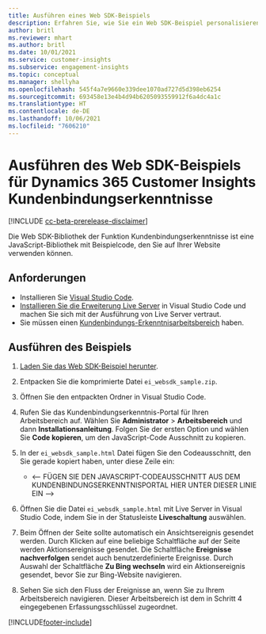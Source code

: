 ```yaml
---
title: Ausführen eines Web SDK-Beispiels
description: Erfahren Sie, wie Sie ein Web SDK-Beispiel personalisieren und ausführen.
author: britl
ms.reviewer: mhart
ms.author: britl
ms.date: 10/01/2021
ms.service: customer-insights
ms.subservice: engagement-insights
ms.topic: conceptual
ms.manager: shellyha
ms.openlocfilehash: 545f4a7e9660e339dee1070ad727d5d398eb6254
ms.sourcegitcommit: 693458e13e4b4d94b6205093559912f6a4dc4a1c
ms.translationtype: HT
ms.contentlocale: de-DE
ms.lasthandoff: 10/06/2021
ms.locfileid: "7606210"
---
```

# <a name="run-the-web-sdk-sample-for-dynamics-365-customer-insights-engagement-insights-capability"></a>Ausführen des Web SDK-Beispiels für Dynamics 365 Customer Insights Kundenbindungserkenntnisse

[!INCLUDE [cc-beta-prerelease-disclaimer](includes/cc-beta-prerelease-disclaimer.md)]

Die Web SDK-Bibliothek der Funktion Kundenbindungserkenntnisse ist eine JavaScript-Bibliothek mit Beispielcode, den Sie auf Ihrer Website verwenden können.

## <a name="prerequisites"></a>Anforderungen

- Installieren Sie [Visual Studio Code](https://code.visualstudio.com/).
- [Installieren Sie die Erweiterung Live Server](https://marketplace.visualstudio.com/items?itemName=ritwickdey.LiveServer) in Visual Studio Code und machen Sie sich mit der Ausführung von Live Server vertraut.
- Sie müssen einen [Kundenbindungs-Erkenntnisarbeitsbereich](create-workspace.md) haben.

## <a name="run-sample"></a>Ausführen des Beispiels

1. [Laden Sie das Web SDK-Beispiel herunter](https://download.pi.dynamics.com/sdk/EngagementInsightsSamples/ei_websdk_sample.zip).

1. Entpacken Sie die komprimierte Datei `ei_websdk_sample.zip`.

1. Öffnen Sie den entpackten Ordner in Visual Studio Code.

1. Rufen Sie das Kundenbindungserkenntnis-Portal für Ihren Arbeitsbereich auf. Wählen Sie **Administrator** > **Arbeitsbereich** und dann **Installationsanleitung**. Folgen Sie der ersten Option und wählen Sie **Code kopieren**, um den JavaScript-Code Ausschnitt zu kopieren.

1. In der `ei_websdk_sample.html` Datei fügen Sie den Codeausschnitt, den Sie gerade kopiert haben, unter diese Zeile ein:

   - <-- FÜGEN SIE DEN JAVASCRIPT-CODEAUSSCHNITT AUS DEM KUNDENBINDUNGSERKENNTNISPORTAL HIER UNTER DIESER LINIE EIN -->

1. Öffnen Sie die Datei `ei_websdk_sample.html` mit Live Server in Visual Studio Code, indem Sie in der Statusleiste **Liveschaltung** auswählen.

1. Beim Öffnen der Seite sollte automatisch ein Ansichtsereignis gesendet werden. Durch Klicken auf eine beliebige Schaltfläche auf der Seite werden Aktionsereignisse gesendet. Die Schaltfläche **Ereignisse nachverfolgen** sendet auch benutzerdefinierte Ereignisse. Durch Auswahl der Schaltfläche **Zu Bing wechseln** wird ein Aktionsereignis gesendet, bevor Sie zur Bing-Website navigieren.

1. Sehen Sie sich den Fluss der Ereignisse an, wenn Sie zu Ihrem Arbeitsbereich navigieren. Dieser Arbeitsbereich ist dem in Schritt 4 eingegebenen Erfassungsschlüssel zugeordnet.


[!INCLUDE[footer-include](../includes/footer-banner.md)]
